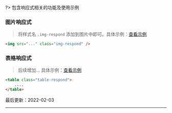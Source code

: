 ?> 包含响应式相关的功能及使用示例

### 图片响应式

> 将样式名 `.img-respond` 添加到图片中即可。具体示例：[查看示例](http://localhost:3000/design/view.html?pageurl=http://localhost:3000/examples/respond-img.html)

```html
<img src="..." class="img-respond" />
```

### 表格响应式

> 后续增加... 具体示例：[查看示例](https)

```html
<table class="table-respond">
    ....
</table>
```

最后更新：2022-02-03

---
